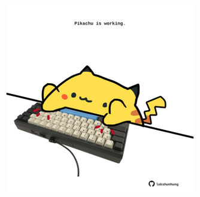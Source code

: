 <!-- built at 16/08/2022, 08:01:05 UTC -->
<p align="center">
  <img width="500" height="500" src="./ReadmeImage.svg">
</p>
